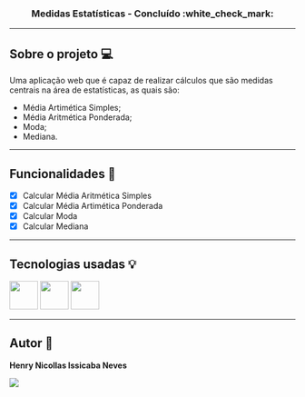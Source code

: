 <h3 align="center">Medidas Estatísticas - Concluído :white_check_mark:</h3>

---

## Sobre o projeto :computer:

Uma aplicação web que é capaz de realizar cálculos que são medidas centrais na área de estatísticas, as quais são: 
 - Média Artimética Simples;
 - Média Aritmética Ponderada;
 - Moda;
 - Mediana.

---

## Funcionalidades :wrench:

- [x] Calcular Média Aritmética Simples
- [x] Calcular Média Artimética Ponderada
- [x] Calcular Moda
- [x] Calcular Mediana

---

## Tecnologias usadas :bulb:

<div display="flex" gap="16px">
  <img width="50px" height="50px" src="https://cdn.jsdelivr.net/gh/devicons/devicon@latest/icons/html5/html5-original.svg" />
  <img width="50px" height="50px" src="https://cdn.jsdelivr.net/gh/devicons/devicon@latest/icons/css3/css3-original.svg" />
  <img width="50px" height="50px" src="https://cdn.jsdelivr.net/gh/devicons/devicon@latest/icons/javascript/javascript-original.svg" />
</div>

---

## Autor :raising_hand:
<p><b>Henry Nicollas Issicaba Neves</b></p>
<div display="flex">
  <a href="https://www.linkedin.com/in/henry-nicollas-issicaba-neves-05a54024a?utm_source=share&utm_campaign=share_via&utm_content=profile&utm_medium=android_app"><img src="https://img.shields.io/badge/LinkedIn-0077B5?style=for-the-badge&logo=linkedin&logoColor=white"></a>
</div>
